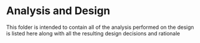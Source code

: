 <h1>Analysis and Design</h1>
This folder is intended to contain all of the analysis performed on the design is listed here along with all the resulting design decisions and rationale
